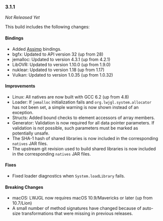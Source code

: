 ### 3.1.1

_Not Released Yet_

This build includes the following changes:

#### Bindings

- Added [Assimp](http://www.assimp.org/) bindings.
- bgfx: Updated to API version 32 (up from 28)
- jemalloc: Updated to version 4.3.1 (up from 4.2.1)
- LibOVR: Updated to version 1.10.0 (up from 1.9.0)
- nuklear: Updated to version 1.18 (up from 1.17)
- Vulkan: Updated to version 1.0.35 (up from 1.0.32)

#### Improvements

- Linux: All natives are now built with GCC 6.2 (up from 4.8)
- Loader: If `jemalloc` initialization fails and `org.lwjgl.system.allocator` has not been set, a simple warning is now shown instead of an exception.
- Structs: Added bound checks to element accessors of array members.
- Generator: Validation is now required for all data pointer parameters. If validation is not possible, such parameters must be marked as potentially unsafe.  
- The SHA-1 hash of shared libraries is now included in the corresponding `natives` JAR files.
- The upstream git revision used to build shared libraries is now included in the corresponding `natives` JAR files.

#### Fixes

- Fixed loader diagnostics when `System.loadLibrary` fails. 

#### Breaking Changes

- macOS: LWJGL now requires macOS 10.9/Mavericks or later (up from 10.7/Lion)
- A small number of method signatures have changed because of auto-size transformations that were missing in previous releases.